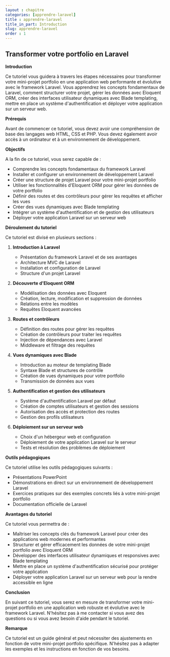 ```yaml
---
layout : chapitre
categories: [apprendre-laravel]
title : apprendre-laravel
title_in_part: Introduction
slug: apprendre-laravel
order : 1
---
```


## Transformer votre portfolio en Laravel

**Introduction**

Ce tutoriel vous guidera à travers les étapes nécessaires pour transformer votre mini-projet portfolio en une application web performante et évolutive avec le framework Laravel. Vous apprendrez les concepts fondamentaux de Laravel, comment structurer votre projet, gérer les données avec Eloquent ORM, créer des interfaces utilisateur dynamiques avec Blade templating, mettre en place un système d'authentification et déployer votre application sur un serveur web.

**Prérequis**

Avant de commencer ce tutoriel, vous devez avoir une compréhension de base des langages web HTML, CSS et PHP. Vous devez également avoir accès à un ordinateur et à un environnement de développement.

**Objectifs**

A la fin de ce tutoriel, vous serez capable de :

* Comprendre les concepts fondamentaux du framework Laravel
* Installer et configurer un environnement de développement Laravel
* Créer une structure de projet Laravel pour votre mini-projet portfolio
* Utiliser les fonctionnalités d'Eloquent ORM pour gérer les données de votre portfolio
* Définir des routes et des contrôleurs pour gérer les requêtes et afficher les vues
* Créer des vues dynamiques avec Blade templating
* Intégrer un système d'authentification et de gestion des utilisateurs
* Déployer votre application Laravel sur un serveur web

**Déroulement du tutoriel**

Ce tutoriel est divisé en plusieurs sections :

1. **Introduction à Laravel**
    * Présentation du framework Laravel et de ses avantages
    * Architecture MVC de Laravel
    * Installation et configuration de Laravel
    * Structure d'un projet Laravel

2. **Découverte d'Eloquent ORM**
    * Modélisation des données avec Eloquent
    * Création, lecture, modification et suppression de données
    * Relations entre les modèles
    * Requêtes Eloquent avancées

3. **Routes et contrôleurs**
    * Définition des routes pour gérer les requêtes
    * Création de contrôleurs pour traiter les requêtes
    * Injection de dépendances avec Laravel
    * Middleware et filtrage des requêtes

4. **Vues dynamiques avec Blade**
    * Introduction au moteur de templating Blade
    * Syntaxe Blade et structures de contrôle
    * Création de vues dynamiques pour votre portfolio
    * Transmission de données aux vues

5. **Authentification et gestion des utilisateurs**
    * Système d'authentification Laravel par défaut
    * Création de comptes utilisateurs et gestion des sessions
    * Autorisation des accès et protection des routes
    * Gestion des profils utilisateurs

6. **Déploiement sur un serveur web**
    * Choix d'un hébergeur web et configuration
    * Déploiement de votre application Laravel sur le serveur
    * Tests et résolution des problèmes de déploiement

**Outils pédagogiques**

Ce tutoriel utilise les outils pédagogiques suivants :

* Présentations PowerPoint
* Démonstrations en direct sur un environnement de développement Laravel
* Exercices pratiques sur des exemples concrets liés à votre mini-projet portfolio
* Documentation officielle de Laravel

**Avantages du tutoriel**

Ce tutoriel vous permettra de :

* Maîtriser les concepts clés du framework Laravel pour créer des applications web modernes et performantes
* Structurer et gérer efficacement les données de votre mini-projet portfolio avec Eloquent ORM
* Développer des interfaces utilisateur dynamiques et responsives avec Blade templating
* Mettre en place un système d'authentification sécurisé pour protéger votre application
* Déployer votre application Laravel sur un serveur web pour la rendre accessible en ligne

**Conclusion**

En suivant ce tutoriel, vous serez en mesure de transformer votre mini-projet portfolio en une application web robuste et évolutive avec le framework Laravel. N'hésitez pas à me contacter si vous avez des questions ou si vous avez besoin d'aide pendant le tutoriel.

**Remarque**

Ce tutoriel est un guide général et peut nécessiter des ajustements en fonction de votre mini-projet portfolio spécifique. N'hésitez pas à adapter les exemples et les instructions en fonction de vos besoins.
